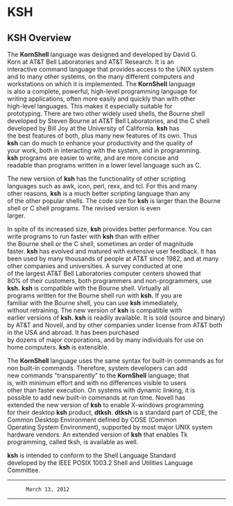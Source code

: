 # KSH

## KSH Overview

The **KornShell** language was designed and developed by David G.    
Korn at AT&T Bell Laboratories and AT&T Research. It is an           
interactive command language that provides access to the UNIX system 
and to many other systems, on the many different computers and       
workstations on which it is implemented. The **KornShell** language  
is also a complete, powerful, high-level programming language for    
writing applications, often more easily and quickly than with other  
high-level languages. This makes it especially suitable for          
prototyping. There are two other widely used shells, the Bourne shell
developed by Steven Bourne at AT&T Bell Laboratories, and the C shell
developed by Bill Joy at the University of California. **ksh** has   
the best features of both, plus many new features of its own. Thus   
**ksh** can do much to enhance your productivity and the quality of  
your work, both in interacting with the system, and in programming.  
**ksh** programs are easier to write, and are more concise and       
readable than programs written in a lower level language such as C.  
                                                                     
The new version of **ksh** has the functionality of other scripting  
languages such as awk, icon, perl, rexx, and tcl. For this and many  
other reasons, **ksh** is a much better scripting language than any  
of the other popular shells. The code size for **ksh** is larger than
the Bourne shell or C shell programs. The revised version is even    
larger.                                                              
                                                                     
In spite of its increased size, **ksh** provides better performance. 
You can write programs to run faster with **ksh** than with either   
the Bourne shell or the C shell, sometimes an order of magnitude     
faster. **ksh** has evolved and matured with extensive user feedback.
It has been used by many thousands of people at AT&T since 1982, and 
at many other companies and universities. A survey conducted at one  
of the largest AT&T Bell Laboratories computer centers showed that   
80% of their customers, both programmers and non-programmers, use    
**ksh.** **ksh** is compatible with the Bourne shell. Virtually all  
programs written for the Bourne shell run with **ksh.** If you are   
familiar with the Bourne shell, you can use **ksh** immediately,     
without retraining. The new version of **ksh** is compatible with    
earlier versions of **ksh.** **ksh** is readily available. It is sold
(source and binary) by AT&T and Novell, and by other companies under 
license from AT&T both in the USA and abroad. It has been purchased  
by dozens of major corporations, and by many individuals for use on  
home computers. **ksh** is extensible.                               
                                                                     
The **KornShell** language uses the same syntax for built-in commands
as for non built-in commands. Therefore, system developers can add   
new commands \"transparently\" to the **KornShell** language; that   
is, with minimum effort and with no differences visible to users     
other than faster execution. On systems with dynamic linking, it is  
possible to add new built-in commands at run time. Novell has        
extended the new version of **ksh** to enable X-windows programming  
for their desktop **ksh** product, **dtksh**. **dtksh** is a standard
part of CDE, the Common Desktop Environment defined by COSE (Common  
Operating System Environment), supported by most major UNIX system   
hardware vendors. An extended version of **ksh** that enables Tk     
programming, called tksh, is available as well.                      
                                                                     
**ksh** is intended to conform to the Shell Language Standard        
developed by the IEEE POSIX 1003.2 Shell and Utilities Language      
Committee.                                                           

---
          March 13, 2012                                             
---
